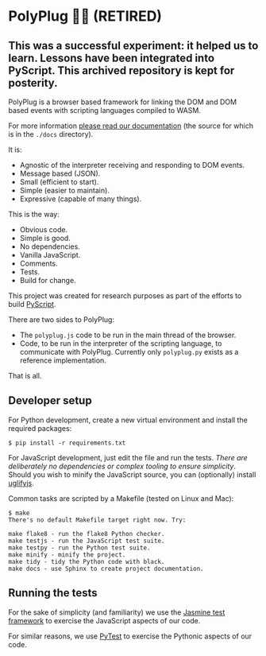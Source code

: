# PolyPlug 🦜🔌 (RETIRED)

## This was a successful experiment: it helped us to learn. Lessons have been integrated into PyScript. This archived repository is kept for posterity.

PolyPlug is a browser based framework for linking the DOM and DOM based events
with scripting languages compiled to WASM.

For more information [please read our documentation](https://polyplug.readthedocs.io/en/latest/) (the source for which is in the `./docs` directory).

It is:

* Agnostic of the interpreter receiving and responding to DOM events.
* Message based (JSON).
* Small (efficient to start).
* Simple (easier to maintain).
* Expressive (capable of many things).

This is the way:

* Obvious code.
* Simple is good.
* No dependencies.
* Vanilla JavaScript.
* Comments.
* Tests.
* Build for change.

This project was created for research purposes as part of the efforts to build
[PyScript](https://pyscript.net).

There are two sides to PolyPlug:

* The `polyplug.js` code to be run in the main thread of the browser.
* Code, to be run in the interpreter of the scripting language, to communicate
  with PolyPlug. Currently only `polyplug.py` exists as a reference
  implementation.

That is all.

## Developer setup

For Python development, create a new virtual environment and install the
required packages:

```
$ pip install -r requirements.txt
```

For JavaScript development, just edit the file and run the tests. _There are
deliberately no dependencies or complex tooling to ensure simplicity_. Should
you wish to minify the JavaScript source, you can (optionally) install
[uglifyjs](https://github.com/mishoo/UglifyJS).

Common tasks are scripted by a Makefile (tested on Linux and Mac):

```
$ make
There's no default Makefile target right now. Try:

make flake8 - run the flake8 Python checker.
make testjs - run the JavaScript test suite.
make testpy - run the Python test suite.
make minify - minify the project.
make tidy - tidy the Python code with black.
make docs - use Sphinx to create project documentation.
```

## Running the tests

For the sake of simplicity (and familiarity) we use the
[Jasmine test framework](https://jasmine.github.io/index.html) to exercise the
JavaScript aspects of our code.

For similar reasons, we use [PyTest](https://pytest.org/) to exercise the
Pythonic aspects of our code.
